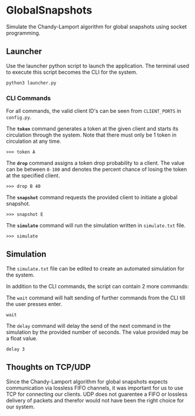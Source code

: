 # GlobalSnapshots
Simulate the Chandy-Lamport algorithm for global snapshots using socket programming.

## Launcher

Use the launcher python script to launch the application. The terminal used to execute this script becomes the CLI for the system.

```sh
python3 launcher.py
```

### CLI Commands

For all commands, the valid client ID's can be seen from `CLIENT_PORTS` in `config.py`.

The <b>`token`</b> command generates a token at the given client and starts its circulation through the system. Note that there must only be 1 token in circulation at any time.
```
>>> token A
```

The <b>`drop`</b> command assigns a token drop probability to a client. The value can be between `0-100` and denotes the percent chance of losing the token at the specified client.
```
>>> drop B 40
```

The <b>`snapshot`</b> command requests the provided client to initiate a global snapshot.
```
>>> snapshot E
```

The <b>`simulate`</b> command will run the simulation written in `simulate.txt` file.
```
>>> simulate
```

## Simulation

The `simulate.txt` file can be edited to create an automated simulation for the system.

In addition to the CLI commands, the script can contain 2 more commands:

The `wait` command will halt sending of further commands from the CLI till the user presses enter.
```
wait
```

The `delay` command will delay the send of the next command in the simulation by the provided number of seconds. The value provided may be a float value.
```
delay 3
```

## Thoughts on TCP/UDP

Since the Chandy-Lamport algorithm for global snapshots expects communication via lossless FIFO channels, it was important for us to use TCP for connecting our clients. UDP does not guarentee a FIFO or lossless delivery of packets and therefor would not have been the right choice for our system.